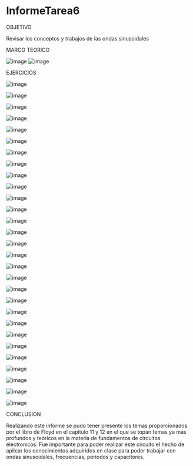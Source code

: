 # InformeTarea6

OBJETIVO

Revisar los conceptos y trabajos de las ondas sinusoidales

MARCO TEORICO

![image](https://user-images.githubusercontent.com/116833736/214490828-b7d291bf-494c-4229-abd8-7da609ad0bf5.png)
![image](https://user-images.githubusercontent.com/116833736/214490780-bed44af8-764a-4be8-aad5-d16720110107.png)


EJERCICIOS

![image](https://user-images.githubusercontent.com/116833736/213070041-380a9ef0-a92e-45cd-9772-1facc24f4d1c.png)

![image](https://user-images.githubusercontent.com/116833736/213070044-5afcbec2-ae57-4cb2-b185-1632857eaffb.png)

![image](https://user-images.githubusercontent.com/116833736/213070054-0dfd7505-2b28-4e78-8180-94d50de5d59b.png)

![image](https://user-images.githubusercontent.com/116833736/213070066-b8b387a9-8d63-4e45-a4a6-34ac8d783fbc.png)

![image](https://user-images.githubusercontent.com/116833736/213070072-db399da7-824e-471a-ba9e-3279a4695d4b.png)

![image](https://user-images.githubusercontent.com/116833736/213070078-dc60cb71-a6b8-4ca1-9270-0ab2cfef7aa5.png)

![image](https://user-images.githubusercontent.com/116833736/213070086-3e959465-fda0-4397-bea2-da9cd0c83632.png)

![image](https://user-images.githubusercontent.com/116833736/213070105-056459b0-7eab-48ae-8935-bddbfdb14eaf.png)

![image](https://user-images.githubusercontent.com/116833736/213070116-44f5d020-accc-4772-9b76-699ba8c383a4.png)

![image](https://user-images.githubusercontent.com/116833736/213070129-877a4255-d50e-4929-b324-e51ebf377f5b.png)

![image](https://user-images.githubusercontent.com/116833736/213070140-93dd0671-637a-41ad-9d0e-3eac99f48fd4.png)

![image](https://user-images.githubusercontent.com/116833736/213070148-977f78ee-b79b-4650-bf90-864fce7aa910.png)

![image](https://user-images.githubusercontent.com/116833736/213070162-53b97314-acc2-43c5-b0da-9c43282c23d5.png)

![image](https://user-images.githubusercontent.com/116833736/213070204-14be95aa-3028-4dcb-bba0-d4e4e5d0cbec.png)

![image](https://user-images.githubusercontent.com/116833736/213070208-6436e47b-76a6-4914-b554-28928b96da0a.png)

![image](https://user-images.githubusercontent.com/116833736/213070214-c1d95059-bb91-4b19-9299-2efa85e2a899.png)

![image](https://user-images.githubusercontent.com/116833736/213070224-52dd02c6-378e-454a-86a2-5cd79cc7b4d9.png)

![image](https://user-images.githubusercontent.com/116833736/213070225-5c45cc0c-e88e-4628-a25a-b29b2c5a2fda.png)

![image](https://user-images.githubusercontent.com/116833736/213070233-a2a7643d-69a0-4a81-81a8-12ef99722cde.png)

![image](https://user-images.githubusercontent.com/116833736/213070243-a88ffe8e-35ec-4325-9b88-d5b20ca8f3df.png)

![image](https://user-images.githubusercontent.com/116833736/213070245-a4eea065-9ff5-46d5-a6b3-2ed93296627a.png)

![image](https://user-images.githubusercontent.com/116833736/213070255-77d4a794-f8e8-465e-92f3-faadbd30003e.png)

![image](https://user-images.githubusercontent.com/116833736/213070259-07357bff-0a5e-4998-b540-c708909bbb2d.png)

![image](https://user-images.githubusercontent.com/116833736/213070267-dd6459d3-0a11-4cb5-b579-78707ed5fda0.png)

![image](https://user-images.githubusercontent.com/116833736/213070271-cbbc6bf4-b6cf-43de-8b13-2ba8ed3854dc.png)

![image](https://user-images.githubusercontent.com/116833736/213070280-77ebdc93-2882-47dc-87ab-f2ae7a0e0931.png)

![image](https://user-images.githubusercontent.com/116833736/213070282-abefbcca-2bd9-4782-a9f1-db3bf5268dd4.png)

![image](https://user-images.githubusercontent.com/116833736/213070286-d2de36e4-9cb4-485b-9c31-b472c47c44db.png)

![image](https://user-images.githubusercontent.com/116833736/213070290-0f285665-ec48-41fc-9f63-033d96a4bfc1.png)

CONCLUSION

Realizando este informe se pudo tener presente los temas proporcionados por el libro de Floyd en el capitulo 11 y 12 en el que se topan temas ya más profundos y teóricos en la materia de fundamentos de circuitos electronicos. Fue importante para poder realizar este circuito el hecho de aplicar los conocimientos adquiridos en clase para poder trabajar con ondas sinusoidales, frecuencias, periodos y capacitores.
